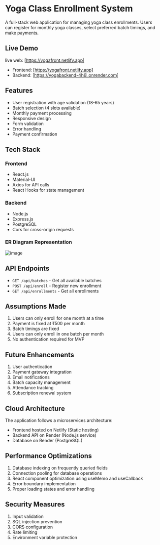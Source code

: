 # Yoga Class Enrollment System

A full-stack web application for managing yoga class enrollments. Users can register for monthly yoga classes, select preferred batch timings, and make payments.

## Live Demo 
live web: [https://yogafront.netlify.app]
- Frontend: [https://yogafront.netlify.app]
- Backend: [https://yogabackend-4h6l.onrender.com]

## Features
- User registration with age validation (18-65 years)
- Batch selection (4 slots available)
- Monthly payment processing
- Responsive design
- Form validation
- Error handling
- Payment confirmation

## Tech Stack
### Frontend
- React.js
- Material-UI
- Axios for API calls
- React Hooks for state management

### Backend
- Node.js
- Express.js
- PostgreSQL
- Cors for cross-origin requests

### ER Diagram Representation

![image](https://github.com/user-attachments/assets/d7175a42-70a1-4c9a-95a1-697eacc370bb)



## API Endpoints
- `GET /api/batches` - Get all available batches
- `POST /api/enroll` - Register new enrollment
- `GET /api/enrollments` - Get all enrollments

## Assumptions Made
1. Users can only enroll for one month at a time
2. Payment is fixed at ₹500 per month
3. Batch timings are fixed
4. Users can only enroll in one batch per month
5. No authentication required for MVP

## Future Enhancements
1. User authentication
2. Payment gateway integration
3. Email notifications
4. Batch capacity management
5. Attendance tracking
6. Subscription renewal system

## Cloud Architecture
The application follows a microservices architecture:
- Frontend hosted on Netlify (Static hosting)
- Backend API on Render (Node.js service)
- Database on Render (PostgreSQL)

## Performance Optimizations
1. Database indexing on frequently queried fields
2. Connection pooling for database operations
3. React component optimization using useMemo and useCallback
4. Error boundary implementation
5. Proper loading states and error handling

## Security Measures
1. Input validation
2. SQL injection prevention
3. CORS configuration
4. Rate limiting
5. Environment variable protection  
